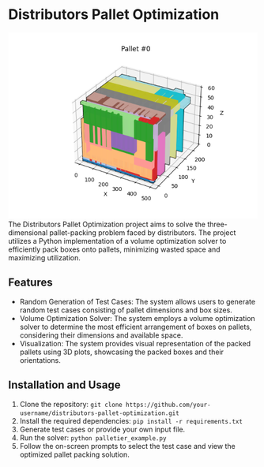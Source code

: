 # Distributors Pallet Optimization
![Figure Pallet](examples/inputs/figure_pallet_0.png)
The Distributors Pallet Optimization project aims to solve the three-dimensional pallet-packing problem faced by distributors. The project utilizes a Python implementation of a volume optimization solver to efficiently pack boxes onto pallets, minimizing wasted space and maximizing utilization.

## Features

- Random Generation of Test Cases: The system allows users to generate random test cases consisting of pallet dimensions and box sizes.
- Volume Optimization Solver: The system employs a volume optimization solver to determine the most efficient arrangement of boxes on pallets, considering their dimensions and available space.
- Visualization: The system provides visual representation of the packed pallets using 3D plots, showcasing the packed boxes and their orientations.

## Installation and Usage

1. Clone the repository: `git clone https://github.com/your-username/distributors-pallet-optimization.git`
2. Install the required dependencies: `pip install -r requirements.txt`
3. Generate test cases or provide your own input file.
4. Run the solver: `python palletier_example.py`
5. Follow the on-screen prompts to select the test case and view the optimized pallet packing solution.

